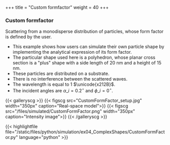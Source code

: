 +++
title = "Custom formfactor"
weight = 40
+++

### Custom formfactor

Scattering from a monodisperse distribution of particles, whose form factor is defined by the user.

* This example shows how users can simulate their own particle shape by implementing the analytical expression of its form factor.
* The particular shape used here is a polyhedron, whose planar cross section is a "plus" shape with a side length of $20$ nm and a height of $15$ nm.
* These particles are distributed on a substrate.
* There is no interference between the scattered waves.
* The wavelength is equal to $1$ $\unicode{x212B}$.
* The incident angles are $\alpha\_i = 0.2 ^{\circ}$ and $\phi\_i = 0^{\circ}$.

{{< galleryscg >}}
{{< figscg src="CustomFormFactor_setup.jpg" width="350px" caption="Real-space model">}}
{{< figscg src="/files/simulated/CustomFormFactor.png" width="350px" caption="Intensity image">}}
{{< /galleryscg >}}

{{< highlightfile file="/static/files/python/simulation/ex04_ComplexShapes/CustomFormFactor.py" language="python" >}}
